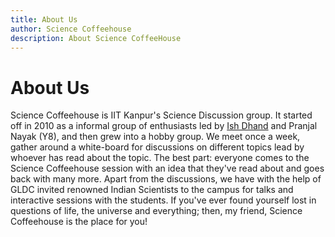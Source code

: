 ```yaml
---
title: About Us
author: Science Coffeehouse
description: About Science CoffeeHouse
---
```


# About Us

Science Coffeehouse is IIT Kanpur's Science Discussion group. It started off in 2010 as a informal group of enthusiasts led by [Ish Dhand](http://www.iqst.ca/people/peoplepage.php?id=350) and Pranjal Nayak (Y8), and then grew into a hobby group. We meet once a week, gather around a white-board for discussions on different topics lead by whoever has read about the topic. The best part: everyone comes to the Science Coffeehouse session with an idea that they've read about and goes back with many more. Apart from the discussions, we have with the help of GLDC invited renowned Indian Scientists to the campus for talks and interactive sessions with the students. If you've ever found yourself lost in questions of life, the universe and everything; then, my friend, Science Coffeehouse is the place for you!
